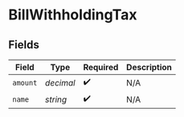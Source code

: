 # BillWithholdingTax


## Fields

| Field              | Type               | Required           | Description        |
| ------------------ | ------------------ | ------------------ | ------------------ |
| `amount`           | *decimal*          | :heavy_check_mark: | N/A                |
| `name`             | *string*           | :heavy_check_mark: | N/A                |